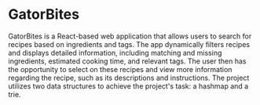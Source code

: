 # GatorBites
GatorBites is a React-based web application that allows users to search for recipes based on ingredients and tags. The app dynamically filters recipes and displays detailed information, including matching and missing ingredients, estimated cooking time, and relevant tags. The user then has the opportunity to select on these recipes and view more information regarding the recipe, such as its descriptions and instructions. The project utilizes two data structures to achieve the project's task: a hashmap and a trie. 
